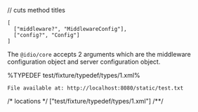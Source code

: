 // cuts method titles
```## core
[
  ["middleware?", "MiddlewareConfig"],
  ["config?", "Config"]
]
```

The `@idio/core` accepts 2 arguments which are the middleware configuration object and server configuration object.

%TYPEDEF test/fixture/typedef/types/1.xml%

```
File available at: http://localhost:8080/static/test.txt
```

/* locations */
["test/fixture/typedef/types/1.xml"]
/**/
